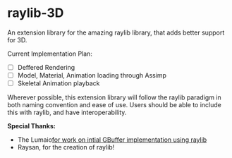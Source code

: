 # raylib-3D
An extension library for the amazing raylib library, that adds better support for 3D.

Current Implementation Plan:
- [ ] Deffered Rendering
- [ ] Model, Material, Animation loading through Assimp
- [ ] Skeletal Animation playback

Wherever possible, this extension library will follow the raylib paradigm in both naming convention and ease of use. Users should be able to
include this with raylib, and have interoperability. 

**Special Thanks:**
- The Lumaio[for work on intial GBuffer implementation using raylib](https://github.com/TheLumaio/Raylib-GBuffers)
- Raysan, for the creation of raylib!
